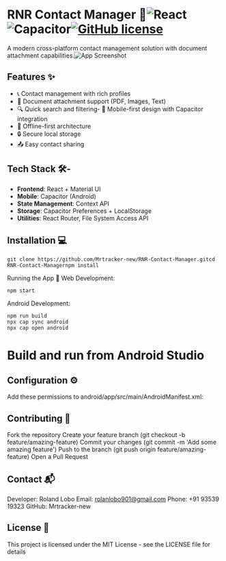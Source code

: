 # RNR Contact Manager 📱![React](https://img.shields.io/badge/React-18.2-blue)![Capacitor](https://img.shields.io/badge/Capacitor-7.1-purple)[![GitHub license](https://img.shields.io/badge/license-MIT-green)](https://github.com/Mrtracker-new/RNR-Contact-Manager/blob/main/LICENSE)
A modern cross-platform contact management solution with document attachment capabilities.![App Screenshot](public/images/screenshot.png) <!-- Add your screenshot later -->
## Features ✨
- 📞 Contact management with rich profiles
- 📁 Document attachment support (PDF, Images, Text)
- 🔍 Quick search and filtering- 📲 Mobile-first design with Capacitor integration
- 🔄 Offline-first architecture
- 🔒 Secure local storage
- 📤 Easy contact sharing

## Tech Stack 🛠️-
- **Frontend**: React + Material UI
- **Mobile**: Capacitor (Android)
- **State Management**: Context API
- **Storage**: Capacitor Preferences + LocalStorage
- **Utilities**: React Router, File System Access API
  
## Installation 💻
    git clone https://github.com/Mrtracker-new/RNR-Contact-Manager.gitcd RNR-Contact-Managernpm install
Running the App 🚀
Web Development:

    npm start
Android Development:

    npm run build
    npx cap sync android
    npx cap open android
  # Build and run from Android Studio

## Configuration ⚙️
Add these permissions to android/app/src/main/AndroidManifest.xml:
<uses-permission android:name="android.permission.READ_EXTERNAL_STORAGE" /><uses-permission android:name="android.permission.WRITE_EXTERNAL_STORAGE" />

## Contributing 🤝
Fork the repository
Create your feature branch (git checkout -b feature/amazing-feature)
Commit your changes (git commit -m 'Add some amazing feature')
Push to the branch (git push origin feature/amazing-feature)
Open a Pull Request

## Contact 📬
Developer: Roland Lobo
Email: rolanlobo901@gmail.com
Phone: +91 93539 19323
GitHub: Mrtracker-new
## License 📄
This project is licensed under the MIT License - see the LICENSE file for details
